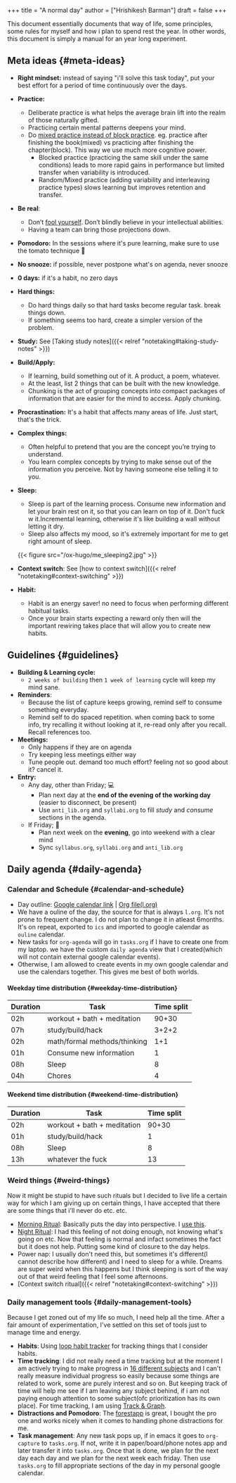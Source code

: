 +++
title = "A normal day"
author = ["Hrishikesh Barman"]
draft = false
+++

This document essentially documents that way of life, some principles, some
rules for myself and how i plan to spend rest the year. In other words, this
document is simply a manual for an year long experiment.


## Meta ideas {#meta-ideas}

-   **Right mindset:** instead of saying "i'll solve this task today", put your best effort for a period of time continuously over the days.
-   **Practice:**
    -   Deliberate practice is what helps the average brain lift into the realm of those naturally gifted.
    -   Practicing certain mental patterns deepens your mind.
    -   Do [mixed practice instead of block practice](https://www.scotthyoung.com/blog/2022/10/26/variable-mastery/). eg. practice after finishing the book(mixed) vs practicing after finishing the chapter(block). This way we use much more cognitive power.
        -   Blocked practice (practicing the same skill under the same conditions) leads to more rapid gains in performance but limited transfer when variability is introduced.
        -   Random/Mixed practice (adding variability and interleaving practice types) slows learning but improves retention and transfer.
-   **Be real**:
    -   Don’t [fool yourself](https://calteches.library.caltech.edu/51/2/CargoCult.htm). Don’t blindly believe in your intellectual abilities.
    -   Having a team can bring those projections down.
-   **Pomodoro:** In the sessions where it's pure learning, make sure to use the tomato technique 🍅
-   **No snooze:** if possible, never postpone what's on agenda, never snooze
-   **0 days:** if it's a habit, no zero days
-   **Hard things:**
    -   Do hard things daily so that hard tasks become regular task. break things down.
    -   If something seems too hard, create a simpler version of the problem.
-   **Study:**
    See [Taking study notes]({{< relref "notetaking#taking-study-notes" >}})
-   **Build/Apply:**
    -   If learning, build something out of it. A product, a poem, whatever.
    -   At the least, list 2 things that can be built with the new knowledge.
    -   Chunking is the act of grouping concepts into compact packages of information that are easier for the mind to access. Apply chunking.
-   **Procrastination:** It's a habit that affects many areas of life. Just start, that's the trick.
-   **Complex things:**
    -   Often helpful to pretend that you are the concept you’re trying to understand.
    -   You learn complex concepts by trying to make sense out of the information you perceive. Not by having someone else telling it to you.
-   **Sleep:**

    -   Sleep is part of the learning process. Consume new information and let your brain rest on it, so that you can learn on top of it. Don't fuck w it.Incremental learning, otherwise it's like building a wall without letting it dry.
    -   Sleep also affects my mood, so it's extremely important for me to get right amount of sleep.

    {{< figure src="/ox-hugo/me_sleeping2.jpg" >}}
-   **Context switch**: See [how to context switch]({{< relref "notetaking#context-switching" >}})
-   **Habit:**
    -   Habit is an energy saver! no need to focus when performing different habitual tasks.
    -   Once your brain starts expecting a reward only then will the important rewiring takes place that will allow you to create new habits.


## Guidelines {#guidelines}

-   **Building &amp; Learning cycle:**
    -   `2 weeks of building` then `1 week of learning` cycle will keep my mind sane.
-   **Reminders**:
    -   Because the list of capture keeps growing, remind self to consume something everyday.
    -   Remind self to do spaced repetition. when coming back to some info, try recalling it without looking at it, re-read only after you recall. Recall references too.
-   **Meetings:**
    -   Only happens if they are on agenda
    -   Try keeping less meetings either way
    -   Tune people out. demand too much effort? feeling not so good about it? cancel it.
-   **Entry:**
    -   Any day, other than Friday; 💻
        -   Plan next day at the **end of the evening of the working day** (easier to disconnect, be present)
        -   Use `anti_lib.org` and `syllabi.org` to fill _study_ and _consume_ sections in the agenda.
    -   If Friday; 🍺
        -   Plan next week on the **evening**, go into weekend with a clear mind
        -   Sync `syllabus.org`, `syllabi.org` and `anti_lib.org`


## Daily agenda {#daily-agenda}


### Calendar and Schedule {#calendar-and-schedule}

-   Day outline: [Google calendar link](https://calendar.google.com/calendar/u/0?cid=ZDg1MmFlZjcxMmRmMGNjN2UyZTYxMTY4MmFkMTI3NjJhNDM1NzUyNjM0ZjhmMzg5ZWRlZWQ2Mzc2ZTljNWZiOEBncm91cC5jYWxlbmRhci5nb29nbGUuY29t) | [Org file(l.org)](https://github.com/geekodour/notes/blob/main/org/l.org)
-   We have a ouline of the day, the source for that is always `l.org`. It's not prone to frequent change. I do not plan to change it in atleast 6months. It's on repeat, exported to `ics` and imported to google calendar as `ouline` calendar.
-   New tasks for `org-agenda` will go in `tasks.org` if I have to create one from my laptop. we have the custom `daily agenda` view that I created(which will not contain external google calendar events).
-   Otherwise, I am allowed to create events in my own google calendar and use the calendars together. This gives me best of both worlds.


#### Weekday time distribution {#weekday-time-distribution}

| Duration | Task                         | Time split |
|----------|------------------------------|------------|
| 02h      | workout + bath + meditation  | 90+30      |
| 07h      | study/build/hack             | 3+2+2      |
| 02h      | math/formal methods/thinking | 1+1        |
| 01h      | Consume new information      | 1          |
| 08h      | Sleep                        | 8          |
| 04h      | Chores                       | 4          |


#### Weekend time distribution {#weekend-time-distribution}

| Duration | Task                        | Time split |
|----------|-----------------------------|------------|
| 02h      | workout + bath + meditation | 90+30      |
| 01h      | study/build/hack            | 1          |
| 08h      | Sleep                       | 8          |
| 13h      | whatever the fuck           | 13         |


### Weird things {#weird-things}

Now it might be stupid to have such rituals but I decided to live life a certain way for which I am giving up on certain things, I have accepted that there are some things that i'll never do etc. etc.

-   [Morning Ritual](https://drive.google.com/file/d/12eXM621XwEEdSQA3ejXL2hlcUXWJvOhY/view?usp=sharing): Basically puts the day into perspective. I [use this](https://f-droid.org/en/packages/com.blockbasti.justanotherworkouttimer/).
-   [Night Ritual](https://drive.google.com/file/d/12ebO12LPOeOSqpyEAr3YzpURri0tVCb4/view?usp=sharing): I had this feeling of not doing enough, not knowing what's going on etc. Now that feeling is normal and infact sometimes the fact but it does not help. Putting some kind of closure to the day helps.
-   Power nap: I usually don't need this, but sometimes it's different(I cannot describe how different) and I need to sleep for a while. Dreams are super weird when this happens but I think sleeping is sort of the way out of that weird feeling that I feel some afternoons.
-   [Context switch ritual]({{< relref "notetaking#context-switching" >}})


### Daily management tools {#daily-management-tools}

Because I get zoned out of my life so much, I need help all the time. After a fair amount of experimentation, I've settled on this set of tools just to manage time and energy.

-   **Habits**: Using [loop habit tracker](https://f-droid.org/en/packages/org.isoron.uhabits/) for tracking things that I consider habits.
-   **Time tracking**: I did not really need a time tracking but at the moment I am actively trying to make progress in [16 different subjects](/docs/updates/syllabi/) and I can't really measure individual progress so easily because some things are related to work, some are purely interest and so on. But keeping track of time will help me see if I am leaving any subject behind, if i am not paying enough attention to some subject(ofc prioritization has its own place). For time tracking, I am using [Track &amp; Graph](https://f-droid.org/en/packages/com.samco.trackandgraph/).
-   **Distractions and Pomodoro**: The [forestapp](https://www.forestapp.cc/) is great, I bought the pro one and works nicely when it comes to handling phone distractions for me.
-   **Task management**: Any new task pops up, if in emacs it goes to `org-capture` to `tasks.org`. If not, write it in paper/board/phone notes app and later transfer it into `tasks.org`. Once that is done, we plan for the next day each day and we plan for the next week each friday. Then use `tasks.org` to fill appropriate sections of the day in my personal google calendar.
